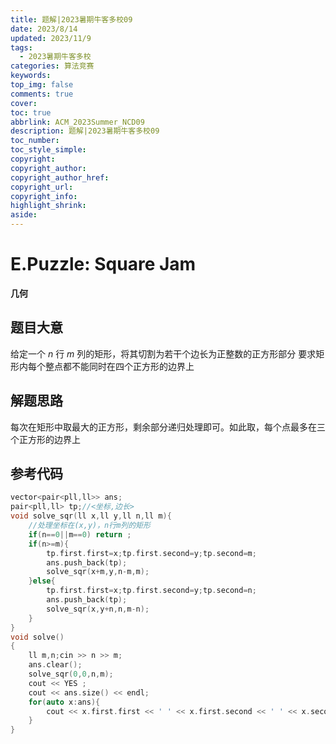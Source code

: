 ```yaml
---
title: 题解|2023暑期牛客多校09
date: 2023/8/14
updated: 2023/11/9
tags:
  - 2023暑期牛客多校
categories: 算法竞赛
keywords:
top_img: false
comments: true
cover:
toc: true
abbrlink: ACM_2023Summer_NCD09
description: 题解|2023暑期牛客多校09
toc_number:
toc_style_simple:
copyright:
copyright_author:
copyright_author_href:
copyright_url:
copyright_info:
highlight_shrink:
aside:
---
```


# E.Puzzle: Square Jam
**几何**
## 题目大意
给定一个 $n$ 行 $m$ 列的矩形，将其切割为若干个边长为正整数的正方形部分
要求矩形内每个整点都不能同时在四个正方形的边界上

## 解题思路
每次在矩形中取最大的正方形，剩余部分递归处理即可。如此取，每个点最多在三个正方形的边界上

## 参考代码
```cpp
vector<pair<pll,ll>> ans;
pair<pll,ll> tp;//<坐标,边长>
void solve_sqr(ll x,ll y,ll n,ll m){
    //处理坐标在(x,y)，n行m列的矩形
    if(n==0||m==0) return ;
    if(n>=m){
        tp.first.first=x;tp.first.second=y;tp.second=m;
        ans.push_back(tp);
        solve_sqr(x+m,y,n-m,m);
    }else{
        tp.first.first=x;tp.first.second=y;tp.second=n;
        ans.push_back(tp);
        solve_sqr(x,y+n,n,m-n);
    }
}
void solve()
{
    ll m,n;cin >> n >> m;
    ans.clear();
    solve_sqr(0,0,n,m);
    cout << YES ;
    cout << ans.size() << endl;
    for(auto x:ans){
        cout << x.first.first << ' ' << x.first.second << ' ' << x.second << endl;
    }
}
```